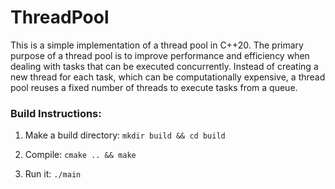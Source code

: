# ThreadPool

This is a simple implementation of a thread pool in C++20.
The primary purpose of a thread pool is to improve performance and efficiency when dealing with tasks that can be executed concurrently.
Instead of creating a new thread for each task, which can be computationally expensive, a thread pool reuses a fixed number of threads to execute tasks from a queue.

### Build Instructions:

1. Make a build directory: `mkdir build && cd build`

2. Compile: `cmake .. && make`

3. Run it: `./main`

